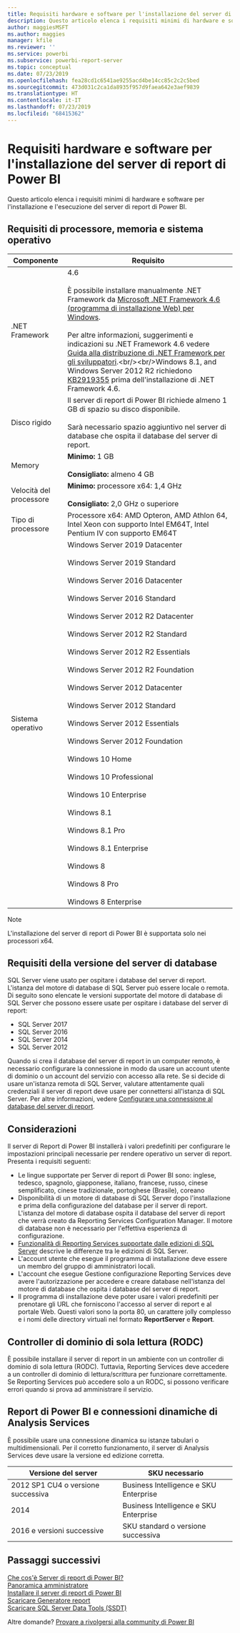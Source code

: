 ```yaml
---
title: Requisiti hardware e software per l'installazione del server di report di Power BI
description: Questo articolo elenca i requisiti minimi di hardware e software per l'installazione e l'esecuzione del server di report di Power BI.
author: maggiesMSFT
ms.author: maggies
manager: kfile
ms.reviewer: ''
ms.service: powerbi
ms.subservice: powerbi-report-server
ms.topic: conceptual
ms.date: 07/23/2019
ms.openlocfilehash: fea28cd1c6541ae9255acd4be14cc85c2c2c5bed
ms.sourcegitcommit: 473d031c2ca1da8935f957d9faea642e3aef9839
ms.translationtype: HT
ms.contentlocale: it-IT
ms.lasthandoff: 07/23/2019
ms.locfileid: "68415362"
---
```

# <a name="hardware-and-software-requirements-for-installing-power-bi-report-server"></a>Requisiti hardware e software per l'installazione del server di report di Power BI

Questo articolo elenca i requisiti minimi di hardware e software per l'installazione e l'esecuzione del server di report di Power BI.

## <a name="processor-memory-and-operating-system-requirements"></a>Requisiti di processore, memoria e sistema operativo

| Componente | Requisito |
| --- | --- |
| .NET Framework |4.6<br><br>È possibile installare manualmente .NET Framework da [Microsoft .NET Framework 4.6 (programma di installazione Web) per Windows](http://support.microsoft.com/kb/3045560).<br/><br/> Per altre informazioni, suggerimenti e indicazioni su .NET Framework 4.6 vedere [Guida alla distribuzione di .NET Framework per gli sviluppatori](http://msdn.microsoft.com/library/ee942965\(v=vs.110\).aspx).<br/><br/>Windows 8.1, and Windows Server 2012 R2 richiedono [KB2919355](http://support.microsoft.com/kb/2919355) prima dell'installazione di .NET Framework 4.6. |
| Disco rigido |Il server di report di Power BI richiede almeno 1 GB di spazio su disco disponibile.<br><br>Sarà necessario spazio aggiuntivo nel server di database che ospita il database del server di report. |
| Memory |**Minimo:** 1 GB<br/><br/> **Consigliato:** almeno 4 GB |
| Velocità del processore |**Minimo:** processore x64: 1,4 GHz<br/><br/> **Consigliato:** 2,0 GHz o superiore |
| Tipo di processore |Processore x64: AMD Opteron, AMD Athlon 64, Intel Xeon con supporto Intel EM64T, Intel Pentium IV con supporto EM64T |
| Sistema operativo |Windows Server 2019 Datacenter<br><br>Windows Server 2019 Standard<br><br>Windows Server 2016 Datacenter<br><br>Windows Server 2016 Standard<br><br>Windows Server 2012 R2 Datacenter<br><br>Windows Server 2012 R2 Standard<br><br>Windows Server 2012 R2 Essentials<br><br>Windows Server 2012 R2 Foundation<br><br>Windows Server 2012 Datacenter<br><br>Windows Server 2012 Standard<br><br>Windows Server 2012 Essentials<br><br>Windows Server 2012 Foundation<br><br>Windows 10 Home<br><br>Windows 10 Professional<br><br>Windows 10 Enterprise<br><br>Windows 8.1<br><br>Windows 8.1 Pro<br><br>Windows 8.1 Enterprise<br><br>Windows 8<br><br>Windows 8 Pro<br><br>Windows 8 Enterprise |

> [!NOTE]
> L'installazione del server di report di Power BI è supportata solo nei processori x64.


## <a name="database-server-version-requirements"></a>Requisiti della versione del server di database

SQL Server viene usato per ospitare i database del server di report. L'istanza del motore di database di SQL Server può essere locale o remota. Di seguito sono elencate le versioni supportate del motore di database di SQL Server che possono essere usate per ospitare i database del server di report:

* SQL Server 2017
* SQL Server 2016
* SQL Server 2014
* SQL Server 2012

Quando si crea il database del server di report in un computer remoto, è necessario configurare la connessione in modo da usare un account utente di dominio o un account del servizio con accesso alla rete. Se si decide di usare un'istanza remota di SQL Server, valutare attentamente quali credenziali il server di report deve usare per connettersi all'istanza di SQL Server. Per altre informazioni, vedere [Configurare una connessione al database del server di report](https://docs.microsoft.com/sql/reporting-services/install-windows/configure-a-report-server-database-connection-ssrs-configuration-manager).

## <a name="considerations"></a>Considerazioni

Il server di Report di Power BI installerà i valori predefiniti per configurare le impostazioni principali necessarie per rendere operativo un server di report. Presenta i requisiti seguenti:

* Le lingue supportate per Server di report di Power BI sono: inglese, tedesco, spagnolo, giapponese, italiano, francese, russo, cinese semplificato, cinese tradizionale, portoghese (Brasile), coreano
* Disponibilità di un motore di database di SQL Server dopo l'installazione e prima della configurazione del database per il server di report. L'istanza del motore di database ospita il database del server di report che verrà creato da Reporting Services Configuration Manager. Il motore di database non è necessario per l'effettiva esperienza di configurazione.
* [Funzionalità di Reporting Services supportate dalle edizioni di SQL Server](https://docs.microsoft.com/sql/reporting-services/reporting-services-features-supported-by-the-editions-of-sql-server-2016) descrive le differenze tra le edizioni di SQL Server.
* L'account utente che esegue il programma di installazione deve essere un membro del gruppo di amministratori locali.
* L'account che esegue Gestione configurazione Reporting Services deve avere l'autorizzazione per accedere e creare database nell'istanza del motore di database che ospita i database del server di report.
* Il programma di installazione deve poter usare i valori predefiniti per prenotare gli URL che forniscono l'accesso al server di report e al portale Web. Questi valori sono la porta 80, un carattere jolly complesso e i nomi delle directory virtuali nel formato **ReportServer** e **Report**.

## <a name="read-only-domain-controller-rodc"></a>Controller di dominio di sola lettura (RODC)

 È possibile installare il server di report in un ambiente con un controller di dominio di sola lettura (RODC). Tuttavia, Reporting Services deve accedere a un controller di dominio di lettura/scrittura per funzionare correttamente. Se Reporting Services può accedere solo a un RODC, si possono verificare errori quando si prova ad amministrare il servizio.

## <a name="power-bi-reports-and-analysis-services-live-connections"></a>Report di Power BI e connessioni dinamiche di Analysis Services

È possibile usare una connessione dinamica su istanze tabulari o multidimensionali. Per il corretto funzionamento, il server di Analysis Services deve usare la versione ed edizione corretta.

| **Versione del server** | **SKU necessario** |
| --- | --- |
| 2012 SP1 CU4 o versione successiva |Business Intelligence e SKU Enterprise |
| 2014 |Business Intelligence e SKU Enterprise |
| 2016 e versioni successive |SKU standard o versione successiva |

## <a name="next-steps"></a>Passaggi successivi

[Che cos'è Server di report di Power BI?](get-started.md)  
[Panoramica amministratore](admin-handbook-overview.md)  
[Installare il server di report di Power BI](install-report-server.md)  
[Scaricare Generatore report](https://www.microsoft.com/download/details.aspx?id=53613)  
[Scaricare SQL Server Data Tools (SSDT)](http://go.microsoft.com/fwlink/?LinkID=616714)

Altre domande? [Provare a rivolgersi alla community di Power BI](https://community.powerbi.com/)

